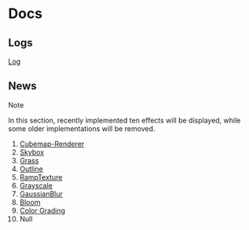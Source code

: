 # Docs

## Logs
[Log](Log.md)

## News
> [!Note]
> 
> In this section, recently implemented ten effects will be displayed, while some older implementations will be removed.

1. [Cubemap-Renderer](Cubemap/Cubemap-Renderer.md)
2. [Skybox](Cubemap/Skybox.md)
3. [Grass](Animations/VertexAnimations/Grass.md)
4. [Outline](Outlines/)
5. [RampTexture](TexEffects/RampTexture.md)
6. [Grayscale](Post-Processing/Grayscale.md)
7. [GaussianBlur](Post-Processing/Blur/GaussianBlur.md)
8. [Bloom](Post-Processing/Bloom.md)
9. [Color Grading](Post-Processing/ColorGrading.md)
10. Null
